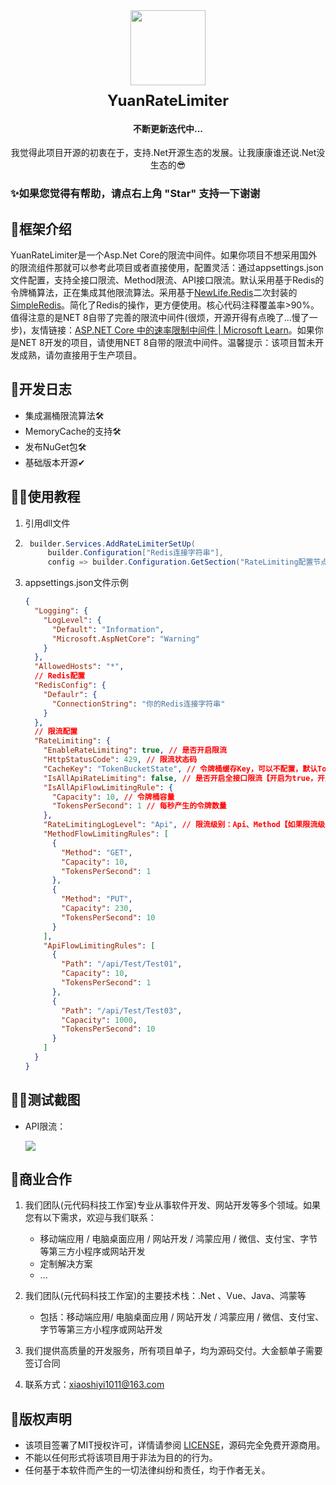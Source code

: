 <div align="center"><img  src="https://gitee.com/XiaoShiYi-1011/yuan-rate-limiter/raw/master/Doc/images/logo.jpg" width="120" height="120" style="margin-bottom: 10px;"/></div>
<div align="center"><strong><span style="font-size: x-large;">YuanRateLimiter</span></strong></div>
<div align="center"><h4 align="center">不断更新迭代中...</h4></div>
<div align="center"><p stylt="text-align: center;">我觉得此项目开源的初衷在于，支持.Net开源生态的发展。让我康康谁还说.Net没生态的😎</p></div>

### ✨如果您觉得有帮助，请点右上角 "Star" 支持一下谢谢

## 🎇框架介绍

YuanRateLimiter是一个Asp.Net Core的限流中间件。如果你项目不想采用国外的限流组件那就可以参考此项目或者直接使用，配置灵活：通过appsettings.json文件配置，支持全接口限流、Method限流、API接口限流。默认采用基于Redis的令牌桶算法，正在集成其他限流算法。采用基于[NewLife.Redis](https://github.com/NewLifeX/NewLife.Redis)二次封装的[SimpleRedis](https://gitee.com/zxzyjs/SimpleRedis.git)。简化了Redis的操作，更方便使用。核心代码注释覆盖率>90%。值得注意的是NET 8自带了完善的限流中间件(很烦，开源开得有点晚了...慢了一步)，友情链接：[ASP.NET Core 中的速率限制中间件 | Microsoft Learn](https://learn.microsoft.com/zh-cn/aspnet/core/performance/rate-limit?view=aspnetcore-8.0)。如果你是NET 8开发的项目，请使用NET 8自带的限流中间件。温馨提示：该项目暂未开发成熟，请勿直接用于生产项目。

## 📑开发日志

- 集成漏桶限流算法🛠
- MemoryCache的支持🛠
- 发布NuGet包🛠
- 基础版本开源✔

## 👨‍🏫使用教程

1. 引用dll文件

2. ```csharp
    builder.Services.AddRateLimiterSetUp(
        builder.Configuration["Redis连接字符串"], 
        config => builder.Configuration.GetSection("RateLimiting配置节点").Get<RateLimitingConfig>());
    ```

3. appsettings.json文件示例

    ```json
    {
      "Logging": {
        "LogLevel": {
          "Default": "Information",
          "Microsoft.AspNetCore": "Warning"
        }
      },
      "AllowedHosts": "*",
      // Redis配置
      "RedisConfig": {
        "Defaulr": {
          "ConnectionString": "你的Redis连接字符串"
        }
      },
      // 限流配置
      "RateLimiting": {
        "EnableRateLimiting": true, // 是否开启限流
        "HttpStatusCode": 429, // 限流状态码
        "CacheKey": "TokenBucketState", // 令牌桶缓存Key，可以不配置，默认TokenBucketState
        "IsAllApiRateLimiting": false, // 是否开启全接口限流【开启为true，开启后ApiFlowLimitingRules可以不用配置】
        "IsAllApiFlowLimitingRule": {
          "Capacity": 10, // 令牌桶容量
          "TokensPerSecond": 1 // 每秒产生的令牌数量
        },
        "RateLimitingLogLevel": "Api", // 限流级别：Api、Method【如果限流级别为Api，MethodFlowLimitingRules不用配置】
        "MethodFlowLimitingRules": [
          {
            "Method": "GET",
            "Capacity": 10,
            "TokensPerSecond": 1
          },
          {
            "Method": "PUT",
            "Capacity": 230,
            "TokensPerSecond": 10
          }
        ],
        "ApiFlowLimitingRules": [
          {
            "Path": "/api/Test/Test01",
            "Capacity": 10,
            "TokensPerSecond": 1
          },
          {
            "Path": "/api/Test/Test03",
            "Capacity": 1000,
            "TokensPerSecond": 10
          }
        ]
      }
    }
    ```

## 👩‍💻测试截图

- API限流：

    ![](https://gitee.com/XiaoShiYi-1011/yuan-rate-limiter/raw/master/Doc/images/Test.JPG)

## 🤝商业合作

1. 我们团队(元代码科技工作室)专业从事软件开发、网站开发等多个领域。如果您有以下需求，欢迎与我们联系：
    - 移动端应用 / 电脑桌面应用 / 网站开发 / 鸿蒙应用 / 微信、支付宝、字节等第三方小程序或网站开发
    - 定制解决方案
    - ...

1. 我们团队(元代码科技工作室)的主要技术栈：.Net 、Vue、Java、鸿蒙等
    - 包括：移动端应用/ 电脑桌面应用 / 网站开发 / 鸿蒙应用 / 微信、支付宝、字节等第三方小程序或网站开发
2. 我们提供高质量的开发服务，所有项目单子，均为源码交付。大金额单子需要签订合同
3. 联系方式：[xiaoshiyi1011@163.com](mailto:xiaoshiyi1011@163.com)

##  🔐版权声明

- 该项目签署了MIT授权许可，详情请参阅 [LICENSE](https://gitee.com/XiaoShiYi-1011/yuan-rate-limiter/raw/master/LICENSE)，源码完全免费开源商用。
- 不能以任何形式将该项目用于非法为目的的行为。
- 任何基于本软件而产生的一切法律纠纷和责任，均于作者无关。

